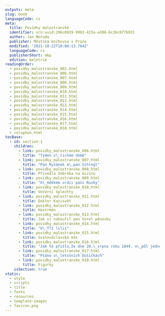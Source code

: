 ```yaml
---
outputs: meta
slug: book
languageCode: cs
meta:
  title: Povídky malostranské
  identifier: urn:uuid:296c0919-9963-415a-a386-6c26c077b931
  author: Jan Neruda
  publisher: Městská knihovna v Praze
  modified: '2021-10-22T10:08:13.764Z'
  languageCode: cs
  publisherShort: mkp
  edition: beletrie
readingOrder:
  - povidky_malostranske_002.html
  - povidky_malostranske_006.html
  - povidky_malostranske_007.html
  - povidky_malostranske_008.html
  - povidky_malostranske_009.html
  - povidky_malostranske_010.html
  - povidky_malostranske_011.html
  - povidky_malostranske_012.html
  - povidky_malostranske_013.html
  - povidky_malostranske_014.html
  - povidky_malostranske_015.html
  - povidky_malostranske_016.html
  - povidky_malostranske_017.html
  - povidky_malostranske_018.html
  - colophon.html
tocBase:
  - id: section-1
    children:
      - link: povidky_malostranske_006.html
        title: "Týden v\_tichém domě"
      - link: povidky_malostranske_007.html
        title: "Pan Ryšánek a\_pan Schlegl"
      - link: povidky_malostranske_008.html
        title: Přivedla žebráka na mizinu
      - link: povidky_malostranske_009.html
        title: "O\_měkkém srdci paní Rusky"
      - link: povidky_malostranske_010.html
        title: Večerní šplechty
      - link: povidky_malostranske_011.html
        title: Doktor Kazisvět
      - link: povidky_malostranske_012.html
        title: Hastrman
      - link: povidky_malostranske_013.html
        title: Jak si nakouřil pan Vorel pěnovku
      - link: povidky_malostranske_014.html
        title: "U\_Tří lilií"
      - link: povidky_malostranske_015.html
        title: Svatováclavská mše
      - link: povidky_malostranske_016.html
        title: "Jak to přišlo,že dne 20.\_srpna roku 1849, o\_půl jedné s\_poledne,Rakousko nebylo rozbořeno"
      - link: povidky_malostranske_017.html
        title: "Psáno o\_letošních Dušičkách"
      - link: povidky_malostranske_018.html
        title: Figurky
    isSection: true
static:
  - style
  - scripts
  - title
  - fonts
  - resources
  - template-images
  - favicon.png
---
```

